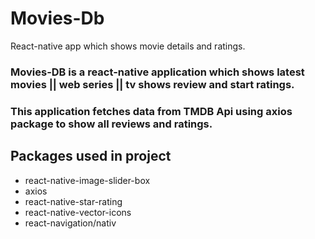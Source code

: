 # Movies-Db
React-native app which shows movie details and ratings.


### Movies-DB is a react-native application which shows latest movies || web series || tv shows review and start ratings.

### This application fetches data from TMDB Api using axios package to show all reviews and ratings.

## Packages used in project 

- react-native-image-slider-box
- axios
- react-native-star-rating
- react-native-vector-icons
- react-navigation/nativ

